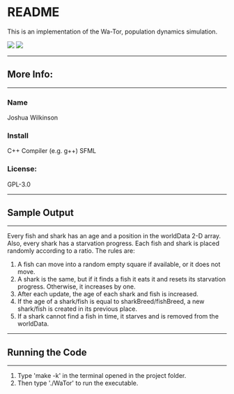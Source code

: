# README
This is an implementation of the Wa-Tor, population dynamics simulation.
<p float="left">
<a><img src="https://img.shields.io/badge/Language-C++-blue"></a>
<a><img src="https://img.shields.io/badge/version-1.0-red"></a>
</p>

***

## More Info:
***
### Name
Joshua Wilkinson
### Install
C++ Compiler (e.g. g++) SFML
### License:
GPL-3.0

***

## Sample Output

***
Every fish and shark has an age and a position in the worldData 2-D array. Also, every shark has a starvation
progress. Each fish and shark is placed randomly according to a ratio. The rules are:
1. A fish can move into a random empty square if available, or it does not move.
2. A shark is the same, but if it finds a fish it eats it and resets its starvation progress. Otherwise, it increases by one.
3. After each update, the age of each shark and fish is increased.
4. If the age of a shark/fish is equal to sharkBreed/fishBreed, a new shark/fish is created in its previous place.
5. If a shark cannot find a fish in time, it starves and is removed from the worldData.

***

## Running the Code

***
1. Type 'make -k' in the terminal opened in the project folder.
2. Then type './WaTor' to run the executable.

